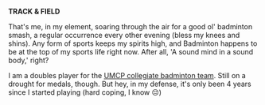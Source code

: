 **TRACK & FIELD**

<!-- That's me, in my element, flying up in the air for a good ol' badminton smash, which happens to be a regular occurence every other evening (bless my knees and shins). Any form of sports keeps me up in high spirits (Hey, 'A sound mind in a sound body', after all), and badminton happens to be my top priority when it comes to sports in my life now.

I am a doubles player for the <a href='https://umdclubbadminton.weebly.com/team.html'>UMCP's collegiate badminton team</a>. Still on a draught for medals though, but hey, in my defense, it's only been 4 years since I started playing (hard coping, I know 😔) -->

That's me, in my element, soaring through the air for a good ol' badminton smash, a regular occurrence every other evening (bless my knees and shins). Any form of sports keeps my spirits high, and Badminton happens to be at the top of my sports life right now. After all, 'A sound mind in a sound body,' right?

I am a doubles player for the <a href='https://umdclubbadminton.weebly.com/team.html'>UMCP collegiate badminton team</a>. Still on a drought for medals, though. But hey, in my defense, it's only been 4 years since I started playing (hard coping, I know 😔)